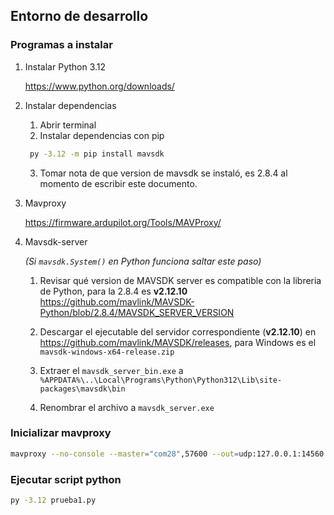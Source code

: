 ## Entorno de desarrollo

### Programas a instalar

1. Instalar Python 3.12

    https://www.python.org/downloads/

2. Instalar dependencias

   1. Abrir terminal
   2. Instalar dependencias con pip
   ```bash
    py -3.12 -m pip install mavsdk
   ``` 
   3. Tomar nota de que version de mavsdk se instaló, es 2.8.4 al momento de escribir este documento.

3. Mavproxy

    https://firmware.ardupilot.org/Tools/MAVProxy/

4. Mavsdk-server

    _(Si `mavsdk.System()` en Python funciona saltar este paso)_

   1. Revisar qué version de MAVSDK server es compatible con la libreria de Python, para la 2.8.4 es **v2.12.10**
   https://github.com/mavlink/MAVSDK-Python/blob/2.8.4/MAVSDK_SERVER_VERSION

   2. Descargar el ejecutable del servidor correspondiente (**v2.12.10**) en https://github.com/mavlink/MAVSDK/releases, para Windows es el `mavsdk-windows-x64-release.zip`

   3. Extraer el `mavsdk_server_bin.exe` a `%APPDATA%\..\Local\Programs\Python\Python312\Lib\site-packages\mavsdk\bin`

   4. Renombrar el archivo a `mavsdk_server.exe`


### Inicializar mavproxy

```bash
mavproxy --no-console --master="com28",57600 --out=udp:127.0.0.1:14560 --out=udp:127.0.0.1:14540
```

### Ejecutar script python

```bash
py -3.12 prueba1.py
```
